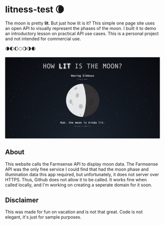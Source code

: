 # litness-test 🌘
The moon is pretty **lit**. But just how lit is it? This simple one page site uses an open API to visually represent the phases of the moon. I built it to demo an introductory lesson on practical API use cases. This is a personal project and not intended for commercial use. 

🌘🌓🌔🌕🌖🌗🌒

![](LITNESS.png)

## About
This website calls the Farmsense API to display moon data. The Farmsense API was the only free service I could find that had the moon phase and illumination data this app required, but unfortunately, it does not server over HTTPS. Thus, Github does not allow it to be called. It works fine when called locally, and I'm working on creating a seperate domain for it soon.  

## Disclaimer
This was made for fun on vacation and is not that great. Code is not elegant, it's just for sample purposes.
